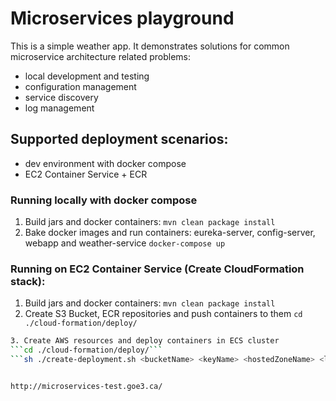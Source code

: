 # Microservices playground

This is a simple weather app. It demonstrates solutions for common microservice architecture related problems:
- local development and testing
- configuration management
- service discovery
- log management

## Supported deployment scenarios:
- dev environment with docker compose
- EC2 Container Service + ECR

### Running locally with docker compose
1. Build jars and docker containers:
```mvn clean package install```
2. Bake docker images and run containers: eureka-server, config-server, webapp and weather-service
```docker-compose up```

### Running on EC2 Container Service (Create CloudFormation stack):
1. Build jars and docker containers:
```mvn clean package install```
2. Create S3 Bucket, ECR repositories and push containers to them
```cd ./cloud-formation/deploy/```
```sh ./pre-configure.sh <bucketName>
3. Create AWS resources and deploy containers in ECS cluster
```cd ./cloud-formation/deploy/```
```sh ./create-deployment.sh <bucketName> <keyName> <hostedZoneName> <logCollector clouwatch|sumologic>```


http://microservices-test.goe3.ca/